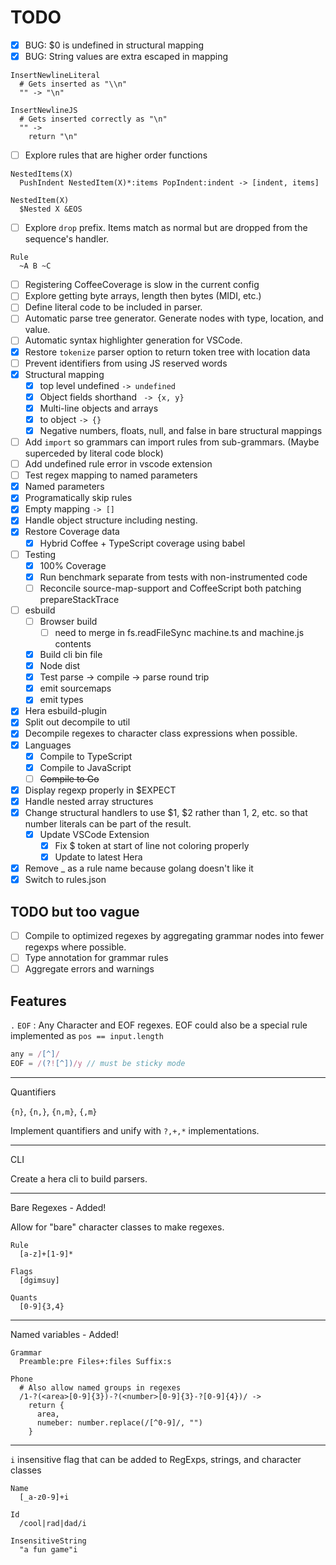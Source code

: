 TODO
====

- [x] BUG: $0 is undefined in structural mapping
- [x] BUG: String values are extra escaped in mapping
```hera
InsertNewlineLiteral
  # Gets inserted as "\\n"
  "" -> "\n"

InsertNewlineJS
  # Gets inserted correctly as "\n"
  "" ->
    return "\n"
```
- [ ] Explore rules that are higher order functions
```hera
NestedItems(X)
  PushIndent NestedItem(X)*:items PopIndent:indent -> [indent, items]

NestedItem(X)
  $Nested X &EOS
```
- [ ] Explore `drop` prefix. Items match as normal but are dropped from the sequence's handler.
```
Rule
  ~A B ~C
```
- [ ] Registering CoffeeCoverage is slow in the current config
- [ ] Explore getting byte arrays, length then bytes (MIDI, etc.)
- [ ] Define literal code to be included in parser.
- [ ] Automatic parse tree generator. Generate nodes with type, location, and value.
- [ ] Automatic syntax highlighter generation for VSCode.
- [x] Restore `tokenize` parser option to return token tree with location data
- [ ] Prevent identifiers from using JS reserved words
- [x] Structural mapping
  - [x] top level undefined `-> undefined`
  - [x] Object fields shorthand ` -> {x, y}`
  - [x] Multi-line objects and arrays
  - [x] to object `-> {}`
  - [x] Negative numbers, floats, null, and false in bare structural mappings
- [ ] Add `import` so grammars can import rules from sub-grammars. (Maybe superceded by literal code block)
- [ ] Add undefined rule error in vscode extension
- [ ] Test regex mapping to named parameters
- [x] Named parameters
- [x] Programatically skip rules
- [x] Empty mapping `-> []`
- [x] Handle object structure including nesting.
- [x] Restore Coverage data
  - [x] Hybrid Coffee + TypeScript coverage using babel
- [ ] Testing
  - [x] 100% Coverage
  - [x] Run benchmark separate from tests with non-instrumented code
  - [ ] Reconcile source-map-support and CoffeeScript both patching prepareStackTrace
- [ ] esbuild
  - [ ] Browser build
    - [ ] need to merge in fs.readFileSync machine.ts and machine.js contents
  - [x] Build cli bin file
  - [x] Node dist
  - [x] Test parse -> compile -> parse round trip
  - [x] emit sourcemaps
  - [x] emit types
- [x] Hera esbuild-plugin
- [x] Split out decompile to util
- [x] Decompile regexes to character class expressions when possible.
- [x] Languages
  - [x] Compile to TypeScript
  - [x] Compile to JavaScript
  - [ ] ~~Compile to Go~~
- [x] Display regexp properly in $EXPECT
- [x] Handle nested array structures
- [x] Change structural handlers to use $1, $2 rather than 1, 2, etc. so that number literals can be part of the result.
  - [x] Update VSCode Extension
    - [x] Fix $ token at start of line not coloring properly
    - [x] Update to latest Hera
- [x] Remove _ as a rule name because golang doesn't like it
- [x] Switch to rules.json

TODO but too vague
---

- [ ] Compile to optimized regexes by aggregating grammar nodes into fewer regexps where possible.
- [ ] Type annotation for grammar rules
- [ ] Aggregate errors and warnings

Features
--------

`.` `EOF` : Any Character and EOF regexes. EOF could also be a special rule
implemented as `pos == input.length`

```javascript
any = /[^]/
EOF = /(?![^])/y // must be sticky mode
```

---

Quantifiers

`{n}`, `{n,}`, `{n,m}`, `{,m}`

Implement quantifiers and unify with `?,+,*` implementations.

---

CLI

Create a hera cli to build parsers.

---

Bare Regexes - Added!

Allow for "bare" character classes to make regexes.

```hera
Rule
  [a-z]+[1-9]*

Flags
  [dgimsuy]

Quants
  [0-9]{3,4}
```

---

Named variables - Added!

```hera
Grammar
  Preamble:pre Files+:files Suffix:s

Phone
  # Also allow named groups in regexes
  /1-?(<area>[0-9]{3})-?(<number>[0-9]{3}-?[0-9]{4})/ ->
    return {
      area,
      numeber: number.replace(/[^0-9]/, "")
    }
```

---

`i` insensitive flag that can be added to RegExps, strings, and character classes

```hera
Name
  [_a-z0-9]+i

Id
  /cool|rad|dad/i

InsensitiveString
  "a fun game"i
```

